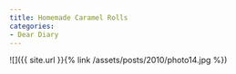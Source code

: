 ```yaml
---
title: Homemade Caramel Rolls
categories:
- Dear Diary
---
```


![]({{ site.url }}{% link /assets/posts/2010/photo14.jpg %})

